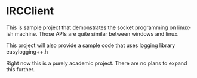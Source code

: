 # IRCClient

This is sample project that demonstrates the socket programming on linux-ish machine. Those APIs are quite similar between windows
and linux.

This project will also provide a sample code that uses logging library easylogging++.h

Right now this is a purely academic project. There are no plans to expand this further.

